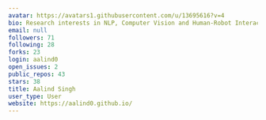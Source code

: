 ```yaml
---
avatar: https://avatars1.githubusercontent.com/u/13695616?v=4
bio: Research interests in NLP, Computer Vision and Human-Robot Interaction.
email: null
followers: 71
following: 28
forks: 23
login: aalind0
open_issues: 2
public_repos: 43
stars: 38
title: Aalind Singh
user_type: User
website: https://aalind0.github.io/
---
```

